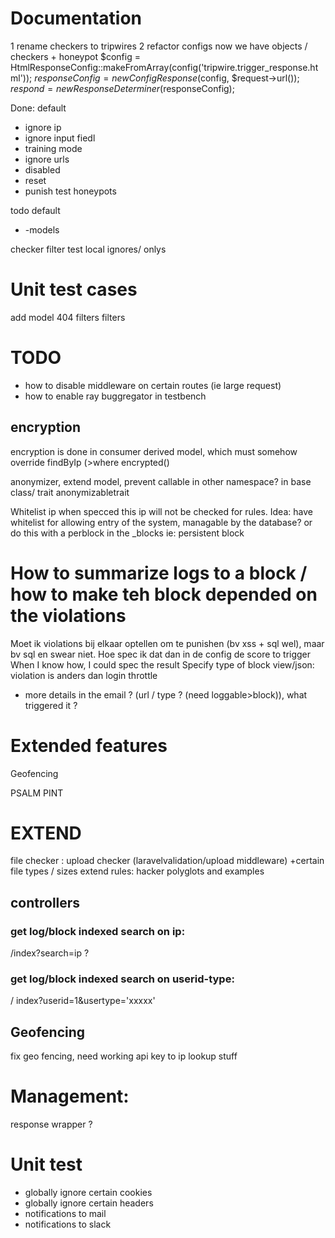 # Documentation
1 rename checkers to tripwires
2 refactor configs now we have objects / checkers + honeypot
$config = HtmlResponseConfig::makeFromArray(config('tripwire.trigger_response.html'));
$responseConfig = new ConfigResponse($config, $request->url());
$respond = new ResponseDeterminer($responseConfig);


Done:
default
- ignore ip
- ignore input fiedl
- training mode
- ignore urls
- disabled
- reset
- punish
  test honeypots


todo
default
- -models

checker filter test
local ignores/ onlys

# Unit test cases

add model 404 filters filters

# TODO
- how to disable middleware on certain routes (ie large request)
- how to enable ray buggregator in testbench

## encryption
encryption is done in consumer derived model, which must somehow override findByIp (>where encrypted()


anonymizer, extend model, prevent callable in other namespace? in base class/ trait anonymizabletrait



Whitelist ip when specced this ip will not be checked for rules. Idea: have whitelist for allowing entry of the system, managable by the database?
or do this with a perblock in the _blocks ie: persistent block

# How to summarize logs to a block / how to make teh block depended on the violations
Moet ik violations bij elkaar optellen om te punishen (bv xss + sql wel), maar bv sql en swear niet.
Hoe spec ik dat dan in de config de score to trigger
When I know how, I could spec the result
Specify type of block view/json:  violation is anders dan login throttle
- more details in the email ? (url / type ? (need loggable>block)), what triggered it ?

# Extended features
Geofencing

PSALM
PINT


# EXTEND
file checker : upload checker (laravelvalidation/upload middleware) +certain file types / sizes
extend rules: hacker polyglots and examples

## controllers
### get log/block indexed search on ip:
/index?search=ip ?
### get log/block indexed search on userid-type:
/ index?userid=1&usertype='xxxxx'

## Geofencing
fix geo fencing, need working api key to ip lookup stuff

# Management:
response wrapper ?


# Unit test
- globally ignore certain cookies
- globally ignore certain headers
- notifications to mail
- notifications to slack
